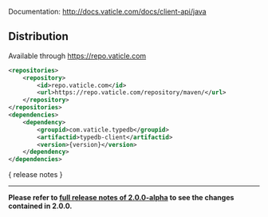 Documentation: http://docs.vaticle.com/docs/client-api/java

## Distribution

Available through https://repo.vaticle.com

```xml
<repositories>
    <repository>
        <id>repo.vaticle.com</id>
        <url>https://repo.vaticle.com/repository/maven/</url>
    </repository>
</repositories>
<dependencies>
    <dependency>
        <groupid>com.vaticle.typedb</groupid>
        <artifactid>typedb-client</artifactid>
        <version>{version}</version>
    </dependency>
</dependencies>
```

{ release notes }

---

**Please refer to [full release notes of 2.0.0-alpha](https://github.com/vaticle/typedb-client-java/releases/tag/2.0.0-alpha) to see the changes contained in 2.0.0.**
